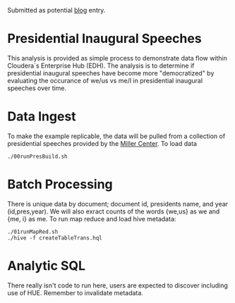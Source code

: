 Submitted as potential [blog](https://docs.google.com/a/cloudera.com/document/d/1RYA0PVeJulhkR9P68nk8gvcWZue4155TChJehFh5AE4/edit?usp=sharing) entry. 



# Presidential Inaugural Speeches

This analysis is provided as simple process to demonstrate data flow within Cloudera`s Enterprise Hub (EDH). The analysis is to determine if presidential inaugural speeches have become more "democratized" by evaluating the occurance of we/us vs me/I in presidential inaugural speeches over time.

# Data Ingest  

 To make the example replicable, the data will be pulled from a collection of presidential speeches provided by the [Miller Center](http://millercenter.org/president/speeches). To load data

    ./00runPresBuild.sh

# Batch Processing

 There is unique data by document; document id, presidents name, and year (id,pres,year). We will also exract counts of the words {we,us} as we and {me, i} as me. To run map reduce and load hive metadata:

    ./01runMapRed.sh
    ./hive -f createTableTrans.hql

# Analytic SQL

There really isn't code to run here, users are expected to discover including use of HUE. Remember to invalidate metadata.



